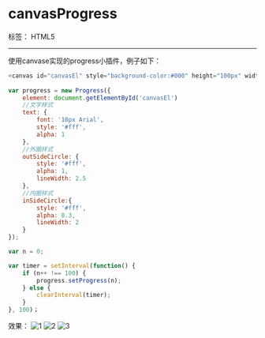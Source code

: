 # canvasProgress

标签： HTML5

---
使用canvase实现的progress小插件，例子如下：
```js
<canvas id="canvasEl" style="background-color:#000" height="100px" width="100px"></canvas>
    
var progress = new Progress({
    element: document.getElementById('canvasEl')
    //文字样式
	text: {
		font: '10px Arial',
		style: '#fff',
		alpha: 1
	},
	//外圈样式
	outSideCircle: {
		style: '#fff',
		alpha: 1,
		lineWidth: 2.5
	},
	//内圈样式
	inSideCircle:{
		style: '#fff',
		alpha: 0.3,
		lineWidth: 2	
	}
});

var n = 0;

var timer = setInterval(function() {
	if (n++ !== 100) {
		progress.setProgress(n);		
	} else {
		clearInterval(timer);
	}
}, 100)；
```
效果：
![1][1]    ![2][2]   ![3][3]


  [1]: https://github.com/vincentlws/canvasProgress/blob/master/img/1.png?raw=true
  [2]: https://github.com/vincentlws/canvasProgress/blob/master/img/2.png?raw=true
  [3]: https://github.com/vincentlws/canvasProgress/blob/master/img/3.png?raw=true